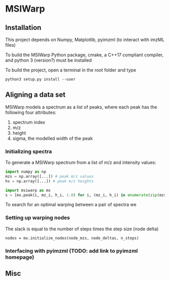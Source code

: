 # MSIWarp

## Installation
This project depends on Numpy, Matplotlib, pyimzml (to interact with imzML files)

To build the MSIWarp Python package, cmake, a C++17 compliant compiler, and python 3 (version?) must be installed

To build the project, open a terminal in the root folder and type
```
python3 setup.py install --user
```

## Aligning a data set

MSIWarp models a spectrum as a list of peaks, where each peak has the following four attributes: 
1. spectrum index
2. m/z
3. height
4. sigma, the modelled width of the peak

### Initializing spectra
To generate a MSIWarp spectrum from a list of m/z and intensity values:
```python
import numpy as np
mzs = np.array([...]) # peak m/z values
hs = np.array([...]) # peak m/z heights

import msiwarp as mx
s = [mx.peak(i, mz_i, h_i, 1.0) for i, (mz_i, h_i) in enumerate(zip(mzs, hs))]
```
To search for an optimal warping between a pair of spectra we 

### Setting up warping nodes
The slack is equal to the number of steps times the step size (node delta)
```
nodes = mx.initialize_nodes(node_mzs, node_deltas, n_steps)
```
### Interfacing with pyimzml (TODO: add link to pyimzml homepage)




## Misc
